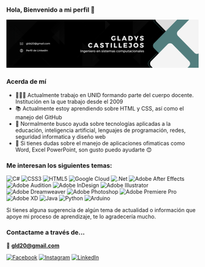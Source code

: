 ### Hola, Bienvenido a mi perfil 👋
![portada](img/Fondo-Portada.png)

### Acerda de mí
- 👩🏼‍🏫 Actualmente trabajo en UNID formando parte del cuerpo docente. Institución en la que trabajo desde el 2009
- 📚 Actualmente estoy aprendiendo sobre HTML y CSS, así como el manejo del GitHub
- 🤔 Normalmente busco ayuda sobre tecnologías aplicadas a la educación, inteligencia artificial, lenguajes de programación, redes, seguridad informatica y diseño web
- 💬 Si tienes dudas sobre el manejo de aplicaciones ofimaticas como Word, Excel PowerPoint, son gusto puedo ayudarte 😊
  
### Me interesan los siguientes temas:
![C#](https://img.shields.io/badge/c%23-%23239120.svg?style=for-the-badge&logo=csharp&logoColor=white) ![CSS3](https://img.shields.io/badge/css3-%231572B6.svg?style=for-the-badge&logo=css3&logoColor=white) ![HTML5](https://img.shields.io/badge/html5-%23E34F26.svg?style=for-the-badge&logo=html5&logoColor=white) ![Google Cloud](https://img.shields.io/badge/GoogleCloud-%234285F4.svg?style=for-the-badge&logo=google-cloud&logoColor=white) ![.Net](https://img.shields.io/badge/.NET-5C2D91?style=for-the-badge&logo=.net&logoColor=white) ![Adobe After Effects](https://img.shields.io/badge/Adobe%20After%20Effects-9999FF.svg?style=for-the-badge&logo=Adobe%20After%20Effects&logoColor=white) ![Adobe Audition](https://img.shields.io/badge/Adobe%20Audition-9999FF.svg?style=for-the-badge&logo=Adobe%20Audition&logoColor=white) ![Adobe InDesign](https://img.shields.io/badge/Adobe%20InDesign-49021F?style=for-the-badge&logo=adobeindesign&logoColor=FF3366) ![Adobe Illustrator](https://img.shields.io/badge/adobe%20illustrator-%23FF9A00.svg?style=for-the-badge&logo=adobe%20illustrator&logoColor=white) ![Adobe Dreamweaver](https://img.shields.io/badge/Adobe%20Dreamweaver-FF61F6.svg?style=for-the-badge&logo=Adobe%20Dreamweaver&logoColor=white) ![Adobe Photoshop](https://img.shields.io/badge/adobe%20photoshop-%2331A8FF.svg?style=for-the-badge&logo=adobe%20photoshop&logoColor=white) ![Adobe Premiere Pro](https://img.shields.io/badge/Adobe%20Premiere%20Pro-9999FF.svg?style=for-the-badge&logo=Adobe%20Premiere%20Pro&logoColor=white) ![Adobe XD](https://img.shields.io/badge/Adobe%20XD-470137?style=for-the-badge&logo=Adobe%20XD&logoColor=#FF61F6) ![Java](https://img.shields.io/badge/java-%23ED8B00.svg?style=for-the-badge&logo=openjdk&logoColor=white) ![Python](https://img.shields.io/badge/python-3670A0?style=for-the-badge&logo=python&logoColor=ffdd54) ![Arduino](https://img.shields.io/badge/-Arduino-00979D?style=for-the-badge&logo=Arduino&logoColor=white)

Si tienes alguna sugerencia de algún tema de actualidad o información que apoye mi proceso de aprendizaje, te lo agradecería mucho.

### Contactame a través de...
📧 **gld20@gmail.com**

[![Facebook](https://img.shields.io/badge/Facebook-%231877F2.svg?logo=Facebook&logoColor=white)](https://facebook.com/gcastillejos1) 
[![Instagram](https://img.shields.io/badge/Instagram-%23E4405F.svg?logo=Instagram&logoColor=white)](https://instagram.com/castillejosgladys) 
[![LinkedIn](https://img.shields.io/badge/LinkedIn-%230077B5.svg?logo=linkedin&logoColor=white)](https://www.linkedin.com/in/gladys-castillejos-l%C3%B3pez-15774a11b/) 

<!--
**Gladys8/Gladys8** is a ✨ _special_ ✨ repository because its `README.md` (this file) appears on your GitHub profile.

Here are some ideas to get you started:


- 📫 How to reach me: ...
- 😄 Pronouns: ...
- ⚡ Fun fact: ...
-->
